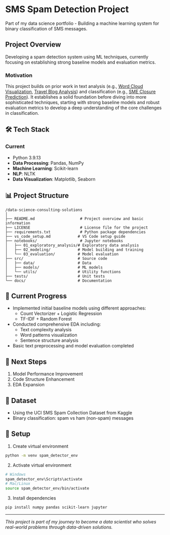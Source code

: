 # SMS Spam Detection Project

Part of my data science portfolio - Building a machine learning system for binary classification of SMS messages.

## Project Overview
Developing a spam detection system using ML techniques, currently focusing on establishing strong baseline models and evaluation metrics.

### Motivation
This project builds on prior work in text analysis (e.g., [Word Cloud Visualization](https://nayeonkwonds.medium.com/deep-dive-into-word-cloud-creation-c2fc7fc09c12), [Travel Blog Analysis](https://nayeonkwonds.medium.com/web-scraping-and-text-analysis-of-travel-trends-on-blogs-e83a453d34ed)) and classification (e.g., [SME Closure Prediction](https://github.com/KwonNayeon/numble)). It establishes a solid foundation before diving into more sophisticated techniques, starting with strong baseline models and robust evaluation metrics to develop a deep understanding of the core challenges in classification.

## 🛠 Tech Stack
### Current
- Python 3.9.13
- **Data Processing**: Pandas, NumPy
- **Machine Learning**: Scikit-learn
- **NLP**: NLTK
- **Data Visualization**: Matplotlib, Seaborn

## 📊 Project Structure
```tree
/data-science-consulting-solutions
│
├── README.md                    # Project overview and basic information
├── LICENSE                      # License file for the project
├── requirements.txt             # Python package dependencies
├── vs_code_setup.md            # VS Code setup guide
├── notebooks/                   # Jupyter notebooks
│   ├── 01_exploratory_analysis/# Exploratory data analysis
│   ├── 02_modeling/            # Model building and training
│   └── 03_evaluation/          # Model evaluation
├── src/                        # Source code
│   ├── data/                   # Data
│   ├── models/                 # ML models
│   └── utils/                  # Utility functions
├── tests/                      # Unit tests
└── docs/                       # Documentation
```

## 🚧 Current Progress
- Implemented initial baseline models using different approaches:
  - Count Vectorizer + Logistic Regression
  - TF-IDF + Random Forest
- Conducted comprehensive EDA including:
  - Text complexity analysis
  - Word patterns visualization
  - Sentence structure analysis
- Basic text preprocessing and model evaluation completed

## 📝 Next Steps
1. Model Performance Improvement
2. Code Structure Enhancement
3. EDA Expansion

## 📁 Dataset
- Using the UCI SMS Spam Collection Dataset from Kaggle
- Binary classification: spam vs ham (non-spam) messages

## 🔧 Setup
1. Create virtual environment
```bash
python -m venv spam_detector_env
```
2. Activate virtual environment
```bash
# Windows
spam_detector_env\Scripts\activate
# Mac/Linux
source spam_detector_env/bin/activate
```
3. Install dependencies
```bash
pip install numpy pandas scikit-learn jupyter
```

---
*This project is part of my journey to become a data scientist who solves real-world problems through data-driven solutions.*
